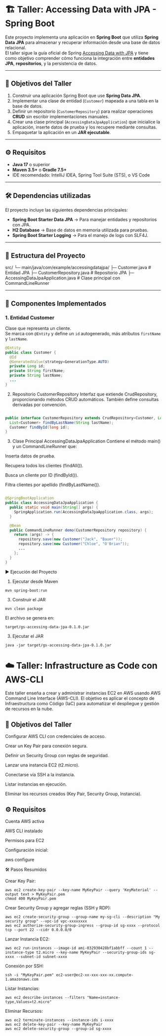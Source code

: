 # 🏗️ Taller: Accessing Data with JPA - Spring Boot

Este proyecto implementa una aplicación en **Spring Boot** que utiliza **Spring Data JPA** para almacenar y recuperar información desde una base de datos relacional.  
El taller sigue la guía oficial de Spring [Accessing Data with JPA](https://spring.io/guides/gs/accessing-data-jpa/) y tiene como objetivo comprender cómo funciona la integración entre **entidades JPA**, **repositorios**, y la persistencia de datos.

---

## 📌 Objetivos del Taller
1. Construir una aplicación Spring Boot que use **Spring Data JPA**.  
2. Implementar una clase de entidad (`Customer`) mapeada a una tabla en la base de datos.  
3. Definir un repositorio (`CustomerRepository`) para realizar operaciones **CRUD** sin escribir implementaciones manuales.  
4. Crear una clase principal (`AccessingDataJpaApplication`) que inicialice la aplicación, inserte datos de prueba y los recupere mediante consultas.  
5. Empaquetar la aplicación en un **JAR ejecutable**.  

---

## ⚙️ Requisitos
- **Java 17** o superior  
- **Maven 3.5+** o **Gradle 7.5+**  
- IDE recomendado: IntelliJ IDEA, Spring Tool Suite (STS), o VS Code  

---

## 🛠️ Dependencias utilizadas
El proyecto incluye las siguientes dependencias principales:

- **Spring Boot Starter Data JPA** → Para manejar entidades y repositorios con JPA.  
- **H2 Database** → Base de datos en memoria utilizada para pruebas.  
- **Spring Boot Starter Logging** → Para el manejo de logs con SLF4J.  

---

## 📂 Estructura del Proyecto

src/
└─ main/java/com/example/accessingdatajpa/
├─ Customer.java # Entidad JPA
├─ CustomerRepository.java # Repositorio JPA
├─ AccessingDataJpaApplication.java # Clase principal con CommandLineRunner

---

## 🧩 Componentes Implementados

### 1. **Entidad Customer**
Clase que representa un cliente.  
Se marca con `@Entity` y define un `id` autogenerado, más atributos `firstName` y `lastName`.

```java
@Entity
public class Customer {
  @Id
  @GeneratedValue(strategy=GenerationType.AUTO)
  private Long id;
  private String firstName;
  private String lastName;
  ...
}
```
2. Repositorio CustomerRepository
Interfaz que extiende CrudRepository, proporcionando métodos CRUD automáticos.
También define consultas derivadas por convención.

```java

public interface CustomerRepository extends CrudRepository<Customer, Long> {
  List<Customer> findByLastName(String lastName);
  Customer findById(long id);
}
```
3. Clase Principal AccessingDataJpaApplication
Contiene el método main() y un CommandLineRunner que:

Inserta datos de prueba.

Recupera todos los clientes (findAll()).

Busca un cliente por ID (findById()).

Filtra clientes por apellido (findByLastName()).

```java

@SpringBootApplication
public class AccessingDataJpaApplication {
  public static void main(String[] args) {
    SpringApplication.run(AccessingDataJpaApplication.class, args);
  }

  @Bean
  public CommandLineRunner demo(CustomerRepository repository) {
    return (args) -> {
      repository.save(new Customer("Jack", "Bauer"));
      repository.save(new Customer("Chloe", "O'Brian"));
      ...
    };
  }
}
```

▶️ Ejecución del Proyecto
1. Ejecutar desde Maven

```
mvn spring-boot:run
```

3. Construir el JAR

```
mvn clean package
```

El archivo se genera en:

```
target/gs-accessing-data-jpa-0.1.0.jar
```

3. Ejecutar el JAR

```
java -jar target/gs-accessing-data-jpa-0.1.0.jar
```


# ☁️ Taller: Infrastructure as Code con AWS-CLI

Este taller enseña a crear y administrar instancias EC2 en AWS usando AWS Command Line Interface (AWS-CLI).
El objetivo es aplicar el concepto de Infraestructura como Código (IaC) para automatizar el despliegue y gestión de recursos en la nube.

## 📌 Objetivos del Taller

Configurar AWS CLI con credenciales de acceso.

Crear un Key Pair para conexión segura.

Definir un Security Group con reglas de seguridad.

Lanzar una instancia EC2 (t2.micro).

Conectarse vía SSH a la instancia.

Listar instancias en ejecución.

Eliminar los recursos creados (Key Pair, Security Group, Instancia).

## ⚙️ Requisitos

Cuenta AWS activa

AWS CLI instalado

Permisos para EC2

Configuración inicial:

aws configure

🛠️ Pasos Resumidos

Crear Key Pair:

```
aws ec2 create-key-pair --key-name MyKeyPair --query 'KeyMaterial' --output text > MyKeyPair.pem
chmod 400 MyKeyPair.pem
```

Crear Security Group y agregar reglas (SSH y RDP):

```
aws ec2 create-security-group --group-name my-sg-cli --description "My security group" --vpc-id vpc-xxxxxxxx
aws ec2 authorize-security-group-ingress --group-id sg-xxxx --protocol tcp --port 22 --cidr 0.0.0.0/0
```

Lanzar Instancia EC2:

```
aws ec2 run-instances --image-id ami-032930428bf1abbff --count 1 --instance-type t2.micro --key-name MyKeyPair --security-group-ids sg-xxxx --subnet-id subnet-xxxx
```

Conexión por SSH:

```
ssh -i "MyKeyPair.pem" ec2-user@ec2-xx-xxx-xxx-xx.compute-1.amazonaws.com
```

Listar Instancias:

```
aws ec2 describe-instances --filters "Name=instance-type,Values=t2.micro"
```

Eliminar Recursos:

```
aws ec2 terminate-instances --instance-ids i-xxxx
aws ec2 delete-key-pair --key-name MyKeyPair
aws ec2 delete-security-group --group-id sg-xxxx
```





